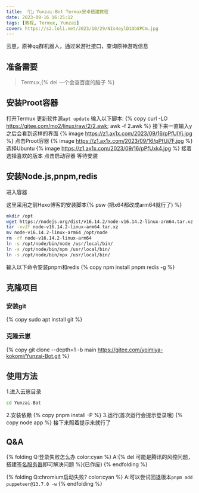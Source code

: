 ```yaml
---
title: 「🤖」Yunzai-Bot Termux安卓搭建教程
date: 2023-09-16 16:25:12
tags: [教程, Termux, Yunzai]
cover: https://s2.loli.net/2023/10/29/NIs4eylD1Ob8PCm.jpg
---
```


云崽，原神qq群机器人，通过米游社接口，查询原神游戏信息

<!--more-->

## 准备需要
> Termux,{% del 一个会查百度的脑子 %}

## 安装Proot容器

打开Termux
更新软件源`apt update`
输入以下脚本:
{% copy curl -LO https://gitee.com/mo2/linux/raw/2/2.awk; awk -f 2.awk %}
接下来一直输入y
之后会看到这样的界面
{% image https://z1.ax1x.com/2023/09/16/pPfUIYj.jpg %}
点击Proot容器
{% image https://z1.ax1x.com/2023/09/16/pPfUj7F.jpg %}
选择Ubuntu
{% image https://z1.ax1x.com/2023/09/16/pPfUxk4.jpg %}
接着选择喜欢的版本
点击启动容器
等待安装

## 安装Node.js,pnpm,redis
进入容器

这里采用之前Hexo博客的安装脚本{% psw (把x64都改成arm64就行了) %}
``` BASH
mkdir /opt
wget https://nodejs.org/dist/v16.14.2/node-v16.14.2-linux-arm64.tar.xz
tar -xvJf node-v16.14.2-linux-arm64.tar.xz
mv node-v16.14.2-linux-arm64 /opt/node
rm -rf node-v16.14.2-linux-arm64
ln -s /opt/node/bin/node /usr/local/bin/
ln -s /opt/node/bin/npm /usr/local/bin/
ln -s /opt/node/bin/npx /usr/local/bin/
```

输入以下命令安装pnpm和redis
{% copy npm install pnpm redis -g %}

## 克隆项目
### 安装git
{% copy sudo apt install git %}
### 克隆云崽
{% copy git clone --depth=1 -b main https://gitee.com/yoimiya-kokomi/Yunzai-Bot.git %}

## 使用方法
1.进入云崽目录
``` BASH
cd Yunzai-Bot
```
2.安装依赖
{% copy pnpm install -P %}
3.运行(首次运行会提示登录哦)
{% copy node app %}
接下来照着提示来就行了

## Q&A
{% folding Q:登录失败怎么办 color:cyan %}
A:{% del 可能是腾讯的风控问题，搭建[签名服务器](https://github.com/fuqiuluo/unidbg-fetch-qsign)即可解决问题 %}(已作废)
{% endfolding %}

{% folding Q:chromium启动失败? color:cyan %}
A:可以尝试回退版本`pnpm add puppeteer@13.7.0 -w`
{% endfolding %}
